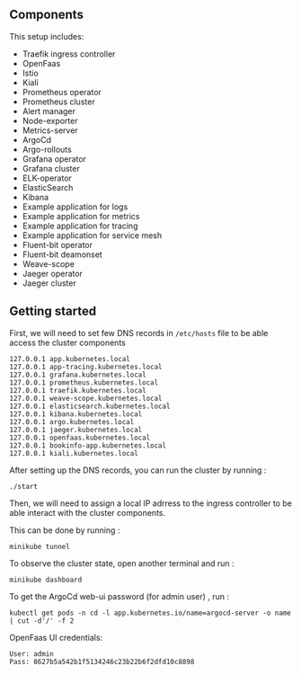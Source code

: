 ## Components
This setup includes:

* Traefik ingress controller
* OpenFaas
* Istio
* Kiali
* Prometheus operator 
* Prometheus cluster
* Alert manager
* Node-exporter
* Metrics-server
* ArgoCd
* Argo-rollouts
* Grafana operator
* Grafana cluster
* ELK-operator
* ElasticSearch
* Kibana
* Example application for logs
* Example application for metrics
* Example application for tracing
* Example application for service mesh
* Fluent-bit operator
* Fluent-bit deamonset
* Weave-scope
* Jaeger operator
* Jaeger cluster
## Getting started

First, we will need to set few DNS records in ```/etc/hosts``` file to be able access the cluster components
```aidl
127.0.0.1 app.kubernetes.local
127.0.0.1 app-tracing.kubernetes.local
127.0.0.1 grafana.kubernetes.local
127.0.0.1 prometheus.kubernetes.local
127.0.0.1 traefik.kubernetes.local
127.0.0.1 weave-scope.kubernetes.local
127.0.0.1 elasticsearch.kubernetes.local
127.0.0.1 kibana.kubernetes.local
127.0.0.1 argo.kubernetes.local
127.0.0.1 jaeger.kubernetes.local
127.0.0.1 openfaas.kubernetes.local
127.0.0.1 bookinfo-app.kubernetes.local
127.0.0.1 kiali.kubernetes.local
```

After setting up the DNS records, you can run the cluster by running :
```
./start
```
Then, we will need to assign a local IP adrress to the ingress controller to be able interact with the cluster components.

This can be done by running :
```
minikube tunnel 
```

To observe the cluster state, open another terminal and run :
```
minikube dashboard
```

To get the ArgoCd web-ui password (for admin user) , run :
```
kubectl get pods -n cd -l app.kubernetes.io/name=argocd-server -o name | cut -d'/' -f 2
```
OpenFaas UI credentials:
```
User: admin
Pass: 8627b5a542b1f5134246c23b22b6f2dfd10c8898
```
